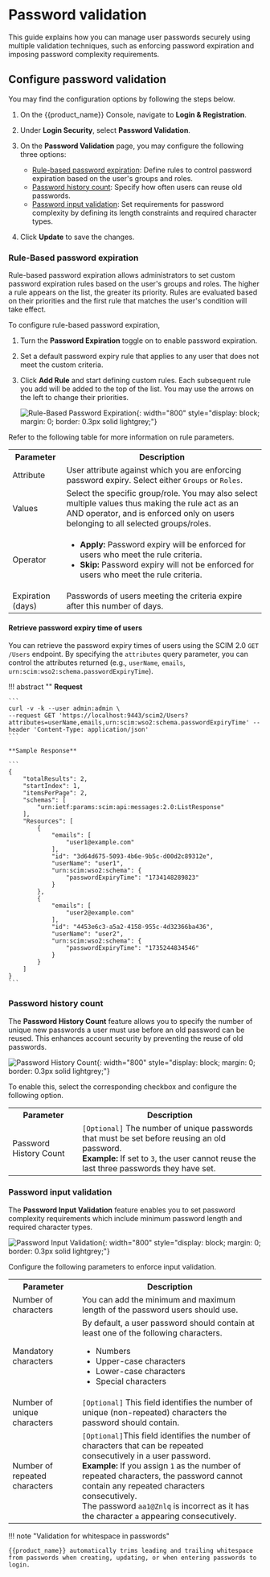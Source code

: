 # Password validation

This guide explains how you can manage user passwords securely using multiple validation techniques, such as enforcing password expiration and imposing password complexity requirements.

## Configure password validation

You may find the configuration options by following the steps below.

1. On the {{product_name}} Console, navigate to **Login & Registration**.

2. Under **Login Security**, select **Password Validation**.

3. On the **Password Validation** page, you may configure the following three options:

    - [Rule-based password expiration](#rule-based-password-expiration): Define rules to control password expiration based on the user's groups and roles.
    - [Password history count](#password-history-count): Specify how often users can reuse old passwords.
    - [Password input validation](#password-input-validation): Set requirements for password complexity by defining its length constraints and required character types.
    
3. Click **Update** to save the changes.

### Rule-Based password expiration

Rule-based password expiration allows administrators to set custom password expiration rules based on the user's groups and roles. The higher a rule appears on the list, the greater its priority. Rules are evaluated based on their priorities and the first rule that matches the user's condition will take effect.

To configure rule-based password expiration,

1. Turn the **Password Expiration** toggle on to enable password expiration.

2. Set a default password expiry rule that applies to any user that does not meet the custom criteria.

3. Click **Add Rule** and start defining custom rules. Each subsequent rule you add will be added to the top of the list. You may use the arrows on the left to change their priorities.

    ![Rule-Based Password Expiration]({{base_path}}/assets/img/guides/organization/account-security/password-validation/password-expiration.png){: width="800" style="display: block; margin: 0; border: 0.3px solid lightgrey;"}

Refer to the following table for more information on rule parameters.

<table>
    <tr>
        <th>Parameter</th>
        <th>Description</th>
    </tr>
    <tr>
        <td>Attribute</td>
        <td>User attribute against which you are enforcing password expiry. Select either <code>Groups</code> or <code>Roles</code>.</td>
    </tr>
    <tr>
        <td>Values</td>
        <td>Select the specific group/role. You may also select multiple values thus making the rule act as an AND operator, and is enforced only on users belonging to all selected groups/roles. </td>
    </tr>
    <tr>
        <td>Operator</td>
        <td>
            <ul>
                <li><b>Apply:</b> Password expiry will be enforced for users who meet the rule criteria.</li>
                <li><b>Skip:</b> Password expiry will not be enforced for users who meet the rule criteria.</li>
            </ul>
        </td>
    </tr>
    <tr>
        <td>Expiration (days)</td>
        <td>Passwords of users meeting the criteria expire after this number of days.</td>
    </tr>
</table>

#### Retrieve password expiry time of users

You can retrieve the password expiry times of users using the SCIM 2.0 `GET /Users` endpoint. By specifying the `attributes` query parameter, you can control the attributes returned (e.g., `userName`, `emails`, 
`urn:scim:wso2:schema.passwordExpiryTime`).

!!! abstract ""
    **Request**

    ```
    curl -v -k --user admin:admin \
    --request GET 'https://localhost:9443/scim2/Users?attributes=userName,emails,urn:scim:wso2:schema.passwordExpiryTime' --header 'Content-Type: application/json'
    ```

    **Sample Response**

    ```
    {
        "totalResults": 2,
        "startIndex": 1,
        "itemsPerPage": 2,
        "schemas": [
            "urn:ietf:params:scim:api:messages:2.0:ListResponse"
        ],
        "Resources": [
            {
                "emails": [
                    "user1@example.com"
                ],
                "id": "3d64d675-5093-4b6e-9b5c-d00d2c89312e",
                "userName": "user1",
                "urn:scim:wso2:schema": {
                    "passwordExpiryTime": "1734148289823"
                }
            },
            {
                "emails": [
                    "user2@example.com"
                ],
                "id": "4453e6c3-a5a2-4158-955c-4d32366ba436",
                "userName": "user2",
                "urn:scim:wso2:schema": {
                    "passwordExpiryTime": "1735244834546"
                }
            }
        ]
    }
    ```

### Password history count

The **Password History Count** feature allows you to specify the number of unique new passwords a user must use before an old password can be reused. This enhances account security by preventing the reuse of old passwords.

![Password History Count]({{base_path}}/assets/img/guides/organization/account-security/password-validation/password-history-count.png){: width="800" style="display: block; margin: 0; border: 0.3px solid lightgrey;"}

To enable this, select the corresponding checkbox and configure the following option.

<table>
    <tr>
        <th>Parameter</th>
        <th>Description</th>
    </tr>
    <tr>
        <td>Password History Count</td>
        <td><code>[Optional]</code> The number of unique passwords that must be set before reusing an old password. <br> <b> Example: </b> If set to <code>3</code>, the user cannot reuse the last three passwords they have set.</td>
    </tr>
</table>

### Password input validation

The **Password Input Validation** feature enables you to set password complexity requirements which include minimum password length and required character types.

![Password Input Validation]({{base_path}}/assets/img/guides/organization/account-security/password-validation/password-input-validation.png){: width="800" style="display: block; margin: 0; border: 0.3px solid lightgrey;"}

Configure the following parameters to enforce input validation.

<table>
    <tr>
        <th>Parameter</th>
        <th>Description</th>
    </tr>
    <tr>
        <td>Number of characters</td>
        <td>You can add the minimum and maximum length of the password users should use.</td>
    </tr>
    <tr>
        <td>Mandatory characters</td>
        <td>By default, a user password should contain at least one of the following characters.
            <ul>
                <li>Numbers</li>
                <li>Upper-case characters </li>
                <li>Lower-case characters</li>
                <li>Special characters</li>
            </ul>
        </td>
    </tr>
    <tr>
        <td>Number of unique characters</td>
        <td><code>[Optional]</code> This field identifies the number of unique (non-repeated) characters the password should contain.</td>
    </tr>
    <tr>
        <td>Number of repeated characters</td>
        <td><code>[Optional]</code>This field identifies the number of characters that can be repeated consecutively in a user password. <br> <b> Example: </b> If you assign <code>1</code> as the number of repeated characters, the password cannot contain any repeated characters consecutively. <br> The password <code>aa1@Znlq</code> is incorrect as it has the character <code>a</code> appearing consecutively.</td>
    </tr>
</table>

!!! note "Validation for whitespace in passwords"

    {{product_name}} automatically trims leading and trailing whitespace from passwords when creating, updating, or when entering passwords to login.